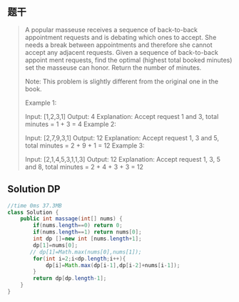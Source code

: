 ## 题干

> A popular masseuse receives a sequence of back-to-back appointment requests and is debating which ones to accept. She needs a break between appointments and therefore she cannot accept any adjacent requests. Given a sequence of back-to-back appoint­ ment requests, find the optimal (highest total booked minutes) set the masseuse can honor. Return the number of minutes.
>
> Note: This problem is slightly different from the original one in the book.
>
>  
>
> Example 1:
>
> Input:  [1,2,3,1]
> Output:  4
> Explanation:  Accept request 1 and 3, total minutes = 1 + 3 = 4
> Example 2:
>
> Input:  [2,7,9,3,1]
> Output:  12
> Explanation:  Accept request 1, 3 and 5, total minutes = 2 + 9 + 1 = 12
> Example 3:
>
> Input:  [2,1,4,5,3,1,1,3]
> Output:  12
> Explanation:  Accept request 1, 3, 5 and 8, total minutes = 2 + 4 + 3 + 3 = 12
>



## Solution DP

```java
//time 0ms 37.3MB
class Solution {
    public int massage(int[] nums) {
        if(nums.length==0) return 0;
        if(nums.length==1) return nums[0];
        int dp []=new int [nums.length+1];
        dp[1]=nums[0];
       // dp[1]=Math.max(nums[0],nums[1]);
        for(int i=2;i<dp.length;i++){
            dp[i]=Math.max(dp[i-1],dp[i-2]+nums[i-1]);
        }
        return dp[dp.length-1];
    }
}
```

